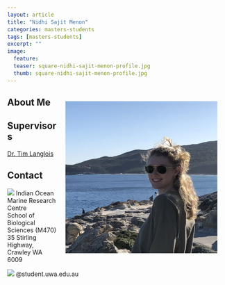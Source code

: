 ```yaml
---
layout: article
title: "Nidhi Sajit Menon"
categories: masters-students
tags: [masters-students]
excerpt: ""
image:
  feature: 
  teaser: square-nidhi-sajit-menon-profile.jpg
  thumb: square-nidhi-sajit-menon-profile.jpg
---
```

## 
<img src='/images/square-molly-gerrans-profile.jpg' align='right' width="350" hspace="20" vspace="10">

## About Me

## Supervisors
[Dr. Tim Langlois](https://marineecology.io/researchers/tim-langlois/ "Tim Langlois")

## Contact
<img src='/images/icons/building-regular.svg' width="15px"> Indian Ocean Marine Research Centre <br>
School of Biological Sciences (M470)<br>
35 Stirling Highway, Crawley WA 6009

<img src='/images/icons/envelope-regular.svg' width="15px"> <a href="@student.uwa.edu.au"></a>@student.uwa.edu.au<br>

